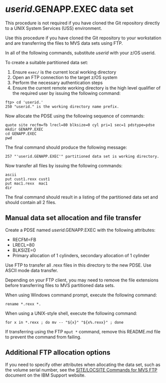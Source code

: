 # *userid*.GENAPP.EXEC data set

This procedure is not required if you have cloned the Git repository directly to a UNIX System
Services (USS) environment.

Use this procedure if you have cloned the Git repository to your workstation and are transferring the
files to MVS data sets using FTP.

In all of the following commands, substitute *userid* with your z/OS userid.

To create a suitable partitioned data set:

1. Ensure `exec/` is the current local working directory
1. Open an FTP connection to the target z/OS system
1. Perform the necessary authentication steps
1. Ensure the current remote working directory is the high level qualifier of the required
   user by issuing the following command:

```
ftp> cd 'userid.'
250 "userid." is the working directory name prefix.
```

Now allocate the PDSE using the following sequence of commands:

```
quote site recfm=fb lrecl=80 blksize=0 cyl pri=1 sec=1 pdstype=pdse
mkdir GENAPP.EXEC
cd GENAPP.EXEC
pwd
```

The final command should produce the following message:

```
257 "'userid.GENAPP.EXEC'" partitioned data set is working directory.
```

Now transfer all files by issuing the following commands:

```
ascii
put cust1.rexx cust1
put mac1.rexx  mac1
dir
```

The final command should result in a listing of the partitioned data set and should contain all 2 files.

## Manual data set allocation and file transfer

Create a PDSE named *userid*.GENAPP.EXEC with the following attributes:

* RECFM=FB
* LRECL=80
* BLKSIZE=0
* Primary allocation of 1 cylinders, secondary allocation of 1 cylinder

Use FTP to transfer all .rexx files in this directory to the new PDSE. Use ASCII mode data transfer.

Depending on your FTP client, you may need to remove the file extensions before transferring files to MVS
partitioned data sets.

When using Windows command prompt, execute the following command:

`rename *.rexx *.`

When using a UNIX-style shell, execute the following command:

`for x in *.rexx ; do mv -- "${x}" "${x%.rexx}" ; done`

If transferring using the FTP `mput *` command, remove this README.md file to prevent the command from failing.

## Additional FTP allocation options

If you need to specify other attributes when allocating the data set, such as the volume serial number, see the
[SITE/LOCSITE Commands for MVS FTP](https://www.ibm.com/support/pages/sitelocsite-commands-mvs-ftp) document on the
IBM Support website.
